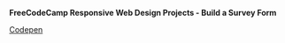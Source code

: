 __FreeCodeCamp Responsive Web Design Projects - Build a Survey Form__

[Codepen](https://codepen.io/SimplePotato/pen/vQYQoG)